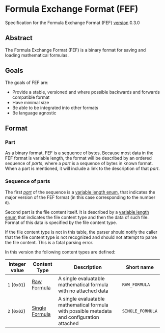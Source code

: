 # Formula Exchange Format (FEF)

Specification for the Formula Exchange Format (FEF) [version](./Versioning.md) 0.3.0

## Abstract

The Formula Exchange Format (FEF) is a binary format for saving and loading mathematical formulas.

## Goals

The goals of FEF are:
- Provide a stable, versioned and where possible backwards and forwards compatible format
- Have minimal size
- Be able to be integrated into other formats
- Be language agnostic
 
## Format

### Part

As a binary format, FEF is a sequence of bytes. Because most data in the FEF format is variable length, the format will be described by an ordered sequence of *parts*, where a *part* is a sequence of bytes in known format. When a part is mentioned, it will include a link to the description of that *part*.

### Sequence of parts

The first [*part*](#part) of the sequence is a [variable length enum](/binary_types/Variable%20Length%20Enum.md), that indicates the major version of the FEF format (in this case corresponding to the number `0`).

Second part is the file content itself. It is described by a [variable length enum](/binary_types/Variable%20Length%20Enum.md) that indicates the file content type and then the data of such file. Format of this data is specified by the file content type.

If the file content type is not in this table, the parser should notify the caller that the file content type is not recognized and should not attempt to parse the file content. This is a fatal parsing error.

In this version the following content types are defined:

| Integer value | Content Type                                              | Description                                                                                 | Short name       |
| ------------- | --------------------------------------------------------- | ------------------------------------------------------------------------------------------- | ---------------- |
| `1` (`0x01`)  | [Raw Formula](/file_content_types/Raw%20Formula.md)       | A single evaluatable mathematical formula with no attached data                             | `RAW_FORMULA`    |
| `2` (`0x02`)  | [Single Formula](/file_content_types/Single%20Formula.md) | A single evaluatable mathematical formula with possible metadata and configuration attached | `SINGLE_FORMULA` |
